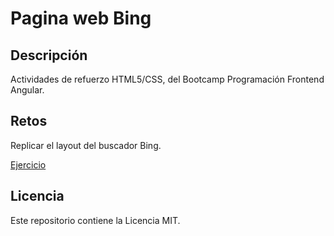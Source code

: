 # Pagina web Bing

## Descripción

Actividades de refuerzo HTML5/CSS, del Bootcamp Programación Frontend Angular.

## Retos

Replicar el layout del buscador Bing.

[Ejercicio](https://carlesnacher.github.io/cnv-css-flex-bingweb-15112022/)

## Licencia

Este repositorio contiene la Licencia MIT.

